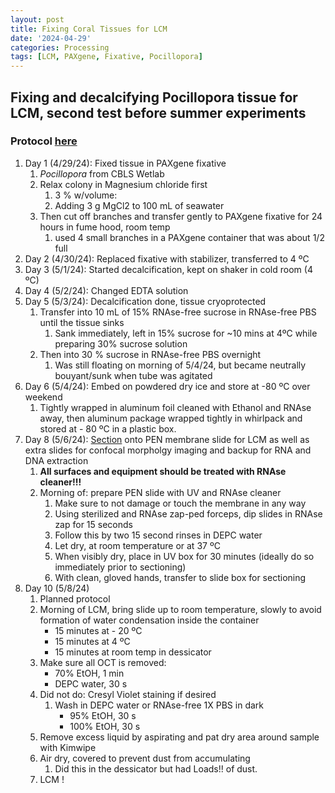 ```yaml
---
layout: post
title: Fixing Coral Tissues for LCM
date: '2024-04-29'
categories: Processing
tags: [LCM, PAXgene, Fixative, Pocillopora]
---
```


## Fixing and decalcifying Pocillopora tissue for LCM, second test before summer experiments

### Protocol [here](https://zdellaert.github.io/ZD_Putnam_Lab_Notebook/PAXgene-Fix-Decalc-Protocol/)

1. Day 1 (4/29/24): Fixed tissue in PAXgene fixative
   1. *Pocillopora* from CBLS Wetlab
   2. Relax colony in Magnesium chloride first
      1. 3 % w/volume:
      2. Adding 3 g MgCl2 to 100 mL of seawater
   3. Then cut off branches and transfer gently to PAXgene fixative for 24 hours in fume hood, room temp
      1. used 4 small branches in a PAXgene container that was about 1/2 full
2. Day 2 (4/30/24): Replaced fixative with stabilizer, transferred to 4 ºC
3. Day 3 (5/1/24): Started decalcification, kept on shaker in cold room (4 ºC)
4. Day 4 (5/2/24): Changed EDTA solution
5. Day 5 (5/3/24): Decalcification done, tissue cryoprotected
   1. Transfer into 10 mL of 15% RNAse-free sucrose in RNAse-free PBS until the tissue sinks
      1. Sank immediately, left in 15% sucrose for ~10 mins at 4ºC while preparing 30% sucrose solution
   2. Then into 30 % sucrose in RNAse-free PBS overnight
      1. Was still floating on morning of 5/4/24, but became neutrally bouyant/sunk when tube was agitated
6. Day 6 (5/4/24): Embed on powdered dry ice and store at -80 ºC over weekend
   1. Tightly wrapped in aluminum foil cleaned with Ethanol and RNAse away, then aluminum package wrapped tightly in whirlpack and stored at - 80 ºC in a plastic box.
7. Day 8 (5/6/24): [Section](https://zdellaert.github.io/ZD_Putnam_Lab_Notebook/Cryosectioning-Protocol/) onto PEN membrane slide for LCM as well as extra slides for confocal morpholgy imaging and backup for RNA and DNA extraction
   1. **All surfaces and equipment should be treated with RNAse cleaner!!!**
   2. Morning of: prepare PEN slide with UV and RNAse cleaner
      1. Make sure to not damage or touch the membrane in any way
      2. Using sterilized and RNAse zap-ped forceps, dip slides in RNAse zap for 15 seconds
      3. Follow this by two 15 second rinses in DEPC water
      4. Let dry, at room temperature or at 37 ºC
      5. When visibly dry, place in UV box for 30 minutes (ideally do so immediately prior to sectioning)
      6. With clean, gloved hands, transfer to slide box for sectioning
8. Day 10 (5/8/24)
   1. Planned protocol
   2. Morning of LCM, bring slide up to room temperature, slowly to avoid formation of water condensation inside the container
       - 15 minutes at - 20 ºC
       - 15 minutes at 4 ºC
       - 15 minutes at room temp in dessicator
    3. Make sure all OCT is removed:
        - 70% EtOH, 1 min
        - DEPC water, 30 s
    4. Did not do: Cresyl Violet staining if desired
       1. Wash in DEPC water or RNAse-free 1X PBS in dark
           - 95% EtOH, 30 s
           - 100% EtOH, 30 s
    5. Remove excess liquid by aspirating and pat dry area around sample with Kimwipe
    6. Air dry, covered to prevent dust from accumulating
       1. Did this in the dessicator but had Loads!! of dust.
    7. LCM ! 